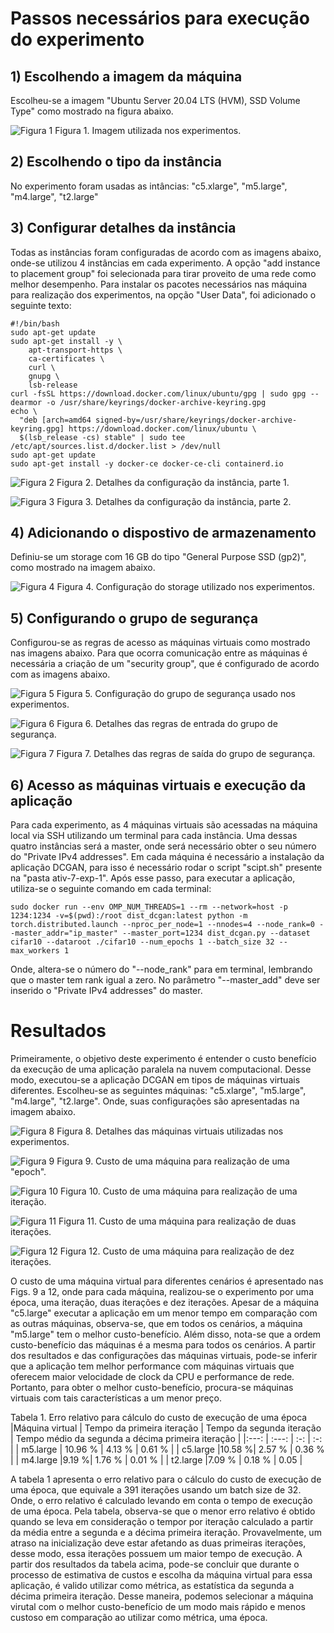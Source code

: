 # Passos necessários para execução do experimento

## 1) Escolhendo a imagem da máquina

Escolheu-se a imagem "Ubuntu Server 20.04 LTS (HVM), SSD Volume Type" como mostrado na figura abaixo.

![Figura 1](./screenshots/imagem.png)
Figura 1. Imagem utilizada nos experimentos.

## 2) Escolhendo o tipo da instância

No experimento foram usadas as intâncias: "c5.xlarge", "m5.large", "m4.large", "t2.large"

## 3) Configurar detalhes da instância

Todas as instâncias foram configuradas de acordo com as imagens abaixo, onde-se utilizou 4 instâncias em cada experimento. A opção "add instance to placement group" foi selecionada para tirar proveito de uma rede como melhor desempenho. Para instalar os pacotes necessários nas máquina para realização dos experimentos, na opção "User Data", foi adicionado o seguinte texto:

```
#!/bin/bash
sudo apt-get update
sudo apt-get install -y \
    apt-transport-https \
    ca-certificates \
    curl \ 
    gnupg \
    lsb-release
curl -fsSL https://download.docker.com/linux/ubuntu/gpg | sudo gpg --dearmor -o /usr/share/keyrings/docker-archive-keyring.gpg
echo \
  "deb [arch=amd64 signed-by=/usr/share/keyrings/docker-archive-keyring.gpg] https://download.docker.com/linux/ubuntu \
  $(lsb_release -cs) stable" | sudo tee /etc/apt/sources.list.d/docker.list > /dev/null
sudo apt-get update
sudo apt-get install -y docker-ce docker-ce-cli containerd.io
```

![Figura 2](./screenshots/instancia1.png)
Figura 2. Detalhes da configuração da instância, parte 1.

![Figura 3](./screenshots/instancia2.png)
Figura 3. Detalhes da configuração da instância, parte 2.

## 4) Adicionando o dispostivo de armazenamento

Definiu-se um storage com 16 GB do tipo "General Purpose SSD (gp2)", como mostrado na imagem abaixo.

![Figura 4](./screenshots/storage.png)
Figura 4. Configuração do storage utilizado nos experimentos.

## 5) Configurando o grupo de segurança

Configurou-se as regras de acesso as máquinas virtuais como mostrado nas imagens abaixo. Para que ocorra comunicação entre as máquinas é necessária a criação de um "security group", que é configurado de acordo com as imagens abaixo.

![Figura 5](./screenshots/security_group1.png)
Figura 5. Configuração do grupo de segurança usado nos experimentos.

![Figura 6](./screenshots/security_group2.png)
Figura 6. Detalhes das regras de entrada do grupo de segurança.

![Figura 7](./screenshots/security_group3.png)
Figura 7. Detalhes das regras de saída do grupo de segurança.

## 6) Acesso as máquinas virtuais e execução da aplicação

Para cada experimento, as 4 máquinas virtuais são acessadas na máquina local via SSH utilizando um terminal para cada instância. Uma dessas quatro instâncias será a master, onde será necessário obter o seu número do "Private IPv4 addresses". Em cada máquina é necessário a instalação da aplicação DCGAN, para isso é necessário rodar o script "scipt.sh" presente na "pasta ativ-7-exp-1". Após esse passo, para executar a aplicação, utiliza-se o seguinte comando em cada terminal:

```
sudo docker run --env OMP_NUM_THREADS=1 --rm --network=host -p 1234:1234 -v=$(pwd):/root dist_dcgan:latest python -m torch.distributed.launch --nproc_per_node=1 --nnodes=4 --node_rank=0 --master_addr="ip_master" --master_port=1234 dist_dcgan.py --dataset cifar10 --dataroot ./cifar10 --num_epochs 1 --batch_size 32 --max_workers 1
```

Onde, altera-se o número do "--node_rank" para em terminal, lembrando que o master tem rank igual a zero. No parâmetro "--master_add" deve ser inserido o "Private IPv4 addresses" do master.

# Resultados

Primeiramente, o objetivo deste experimento é entender o custo benefício da execução de uma aplicação paralela na nuvem computacional. Desse modo, executou-se a aplicação DCGAN em tipos de máquinas virtuais diferentes. Escolheu-se as seguintes máquinas: "c5.xlarge", "m5.large", "m4.large", "t2.large". Onde, suas configurações são apresentadas na imagem abaixo. 

![Figura 8](./screenshots/tipos_de_instancia.png)
Figura 8. Detalhes das máquinas virtuais utilizadas nos experimentos.

![Figura 9](./results/cost_epoch.png)
Figura 9. Custo de uma máquina para realização de uma "epoch".

![Figura 10](./results/cost_1teration.png)
Figura 10. Custo de uma máquina para realização de uma iteração.

![Figura 11](./results/cost_2teration.png)
Figura 11. Custo de uma máquina para realização de duas iterações.

![Figura 12](./results/cost_2to11teration.png)
Figura 12. Custo de uma máquina para realização de dez iterações.

O custo de uma máquina virtual para diferentes cenários é apresentado nas Figs. 9 a 12, onde para cada máquina, realizou-se o experimento por uma época, uma iteração, duas iterações e dez iterações. Apesar de a máquina "c5.large" executar a aplicação em um menor tempo em comparação com as outras máquinas, observa-se, que em todos os cenários, a máquina "m5.large" tem o melhor custo-benefício. Além disso, nota-se que a ordem custo-benefício das máquinas é a mesma para todos os cenários. A partir dos resultados e das configurações das máquinas virtuais, pode-se inferir que a aplicação tem melhor performance com máquinas virtuais que oferecem maior velocidade de clock da CPU e performance de rede. Portanto, para obter o melhor custo-benefício, procura-se máquinas virtuais com tais características a um menor preço.

Tabela 1. Erro relativo para cálculo do custo de execução de uma época
|Máquina virtual | Tempo da primeira iteração  | Tempo da segunda iteração  | Tempo médio da segunda a décima primeira iteração |
|:---:  | :---:   | :-: | :-: |
| m5.large | 10.96 % | 4.13 % | 0.61 % |
| c5.large |10.58 %| 2.57 % | 0.36 % |
| m4.large |9.19 %| 1.76 % | 0.01 % |
| t2.large |7.09 % | 0.18 % | 0.05 |

A tabela 1 apresenta o erro relativo para o cálculo do custo de execução de uma época, que equivale a 391 iterações usando um batch size de 32. Onde, o erro relativo é calculado levando em conta o tempo de execução de uma época. Pela tabela, observa-se que o menor erro relativo é obtido quando se leva em consideração o tempor por iteração calculado a partir da média entre a segunda e a décima primeira iteração. Provavelmente, um atraso na inicialização deve estar afetando as duas primeiras iterações, desse modo, essa iterações possuem um maior tempo de execução. A partir dos resultados da tabela acima, pode-se concluir que durante o processo de estimativa de custos e escolha da máquina virtual para essa aplicação, é valido utilizar como métrica, as estatística da segunda a décima primeira iteração. Desse maneira, podemos selecionar a máquina virutal com o melhor custo-benefício de um modo mais rápido e menos custoso em comparação ao utilizar como métrica, uma época.



